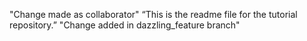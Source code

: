 "Change made as collaborator"
“This is the readme file for the tutorial repository.”
"Change added in dazzling_feature branch"